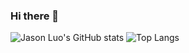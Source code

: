 
### Hi there 👋

![Jason Luo's GitHub stats](https://github-readme-stats.vercel.app/api?username=jasonluo07&count_private=true&show_icons=true&hide=stars,contribs,issues)
![Top Langs](https://github-readme-stats.vercel.app/api/top-langs/?username=jasonluo07&layout=compact&hide=handlebars,shell,dockerfile,mdx,procfile,html,css)
<!-- https://github.com/anuraghazra/github-readme-stats -->

<!--
**jasonluo07/jasonluo07** is a ✨ _special_ ✨ repository because its `README.md` (this file) appears on your GitHub profile.

Here are some ideas to get you started:

- 🔭 I’m currently working on ...
- 🌱 I’m currently learning ...
- 👯 I’m looking to collaborate on ...
- 🤔 I’m looking for help with ...
- 💬 Ask me about ...
- 📫 How to reach me: ...
- 😄 Pronouns: ...
- ⚡ Fun fact: ...
-->

